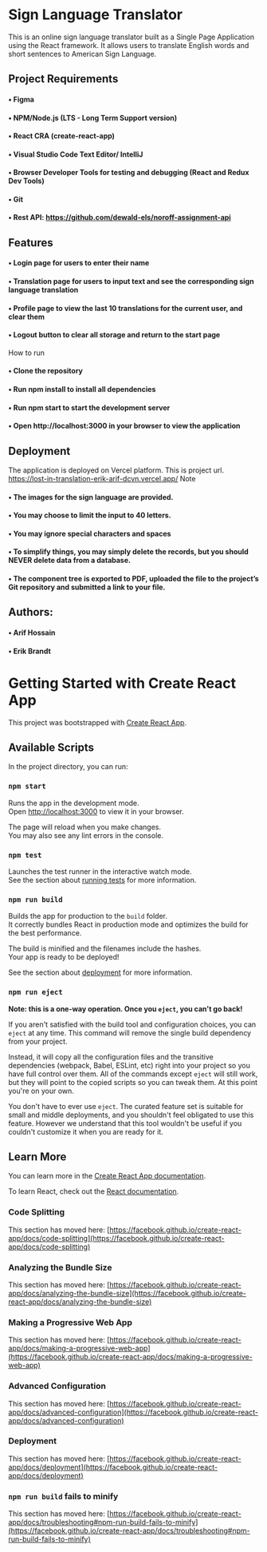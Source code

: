 
# Sign Language Translator
This is an online sign language translator built as a Single Page Application using the React framework. It allows users to translate English words and short sentences to American Sign Language. 

## Project Requirements

#### •	Figma
#### •	NPM/Node.js (LTS - Long Term Support version)
#### •	React CRA (create-react-app)
#### •	Visual Studio Code Text Editor/ IntelliJ
#### •	Browser Developer Tools for testing and debugging (React and Redux Dev Tools)
#### •	Git
#### •	Rest API: https://github.com/dewald-els/noroff-assignment-api

## Features
#### •	Login page for users to enter their name
#### •	Translation page for users to input text and see the corresponding sign language translation
#### •	Profile page to view the last 10 translations for the current user, and clear them
#### •	Logout button to clear all storage and return to the start page
How to run
#### •	Clone the repository
#### •	Run npm install to install all dependencies
#### •	Run npm start to start the development server
#### •	Open http://localhost:3000 in your browser to view the application

## Deployment
The application is deployed on Vercel platform. This is project url.
 https://lost-in-translation-erik-arif-dcvn.vercel.app/
Note
#### •	The images for the sign language are provided.
#### •	You may choose to limit the input to 40 letters.
#### •	You may ignore special characters and spaces
#### •	To simplify things, you may simply delete the records, but you should NEVER delete data from a database.
#### •	The component tree is exported to PDF, uploaded the file to the project’s Git repository and submitted a link to your file.

## Authors:
#### •	Arif Hossain
#### •	Erik Brandt



# Getting Started with Create React App

This project was bootstrapped with [Create React App](https://github.com/facebook/create-react-app).

## Available Scripts

In the project directory, you can run:

### `npm start`

Runs the app in the development mode.\
Open [http://localhost:3000](http://localhost:3000) to view it in your browser.

The page will reload when you make changes.\
You may also see any lint errors in the console.

### `npm test`

Launches the test runner in the interactive watch mode.\
See the section about [running tests](https://facebook.github.io/create-react-app/docs/running-tests) for more information.

### `npm run build`

Builds the app for production to the `build` folder.\
It correctly bundles React in production mode and optimizes the build for the best performance.

The build is minified and the filenames include the hashes.\
Your app is ready to be deployed!

See the section about [deployment](https://facebook.github.io/create-react-app/docs/deployment) for more information.

### `npm run eject`

**Note: this is a one-way operation. Once you `eject`, you can't go back!**

If you aren't satisfied with the build tool and configuration choices, you can `eject` at any time. This command will remove the single build dependency from your project.

Instead, it will copy all the configuration files and the transitive dependencies (webpack, Babel, ESLint, etc) right into your project so you have full control over them. All of the commands except `eject` will still work, but they will point to the copied scripts so you can tweak them. At this point you're on your own.

You don't have to ever use `eject`. The curated feature set is suitable for small and middle deployments, and you shouldn't feel obligated to use this feature. However we understand that this tool wouldn't be useful if you couldn't customize it when you are ready for it.

## Learn More

You can learn more in the [Create React App documentation](https://facebook.github.io/create-react-app/docs/getting-started).

To learn React, check out the [React documentation](https://reactjs.org/).

### Code Splitting

This section has moved here: [https://facebook.github.io/create-react-app/docs/code-splitting](https://facebook.github.io/create-react-app/docs/code-splitting)

### Analyzing the Bundle Size

This section has moved here: [https://facebook.github.io/create-react-app/docs/analyzing-the-bundle-size](https://facebook.github.io/create-react-app/docs/analyzing-the-bundle-size)

### Making a Progressive Web App

This section has moved here: [https://facebook.github.io/create-react-app/docs/making-a-progressive-web-app](https://facebook.github.io/create-react-app/docs/making-a-progressive-web-app)

### Advanced Configuration

This section has moved here: [https://facebook.github.io/create-react-app/docs/advanced-configuration](https://facebook.github.io/create-react-app/docs/advanced-configuration)

### Deployment

This section has moved here: [https://facebook.github.io/create-react-app/docs/deployment](https://facebook.github.io/create-react-app/docs/deployment)

### `npm run build` fails to minify

This section has moved here: [https://facebook.github.io/create-react-app/docs/troubleshooting#npm-run-build-fails-to-minify](https://facebook.github.io/create-react-app/docs/troubleshooting#npm-run-build-fails-to-minify)
